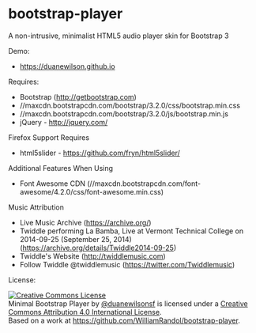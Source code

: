 bootstrap-player
================

A non-intrusive, minimalist HTML5 audio player skin for Bootstrap 3

Demo:

  * https://duanewilson.github.io

Requires:

  * Bootstrap (http://getbootstrap.com)
  * //maxcdn.bootstrapcdn.com/bootstrap/3.2.0/css/bootstrap.min.css
  * //maxcdn.bootstrapcdn.com/bootstrap/3.2.0/js/bootstrap.min.js
  * jQuery - http://jquery.com/

Firefox Support Requires

  * html5slider - https://github.com/fryn/html5slider/

Additional Features When Using

  * Font Awesome CDN (//maxcdn.bootstrapcdn.com/font-awesome/4.2.0/css/font-awesome.min.css)

Music Attribution

  * Live Music Archive (https://archive.org/)
  * Twiddle performing La Bamba, Live at Vermont Technical College on 2014-09-25 (September 25, 2014) (https://archive.org/details/Twiddle2014-09-25)
  * Twiddle's Website (http://twiddlemusic.com)
  * Follow Twiddle @twiddlemusic (https://twitter.com/Twiddlemusic)
  
License:

<a rel="license" href="http://creativecommons.org/licenses/by/4.0/"><img alt="Creative Commons License" style="border-width:0" src="https://i.creativecommons.org/l/by/4.0/88x31.png" /></a><br /><span xmlns:dct="http://purl.org/dc/terms/" property="dct:title">Minimal Bootstrap Player</span> by <a xmlns:cc="http://creativecommons.org/ns#" href="http://meagency.com/" property="cc:attributionName" rel="cc:attributionURL">@duanewilsonsf</a> is licensed under a <a rel="license" href="http://creativecommons.org/licenses/by/4.0/">Creative Commons Attribution 4.0 International License</a>.<br />Based on a work at <a xmlns:dct="http://purl.org/dc/terms/" href="https://github.com/WilliamRandol/bootstrap-player" rel="dct:source">https://github.com/WilliamRandol/bootstrap-player</a>.
  
